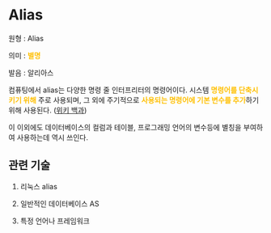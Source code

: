 # Alias

원형 : Alias

의미  : <span style="color:#FFBF00; font-weight:bold;">별명</span>

발음 : 알리아스

컴퓨팅에서 alias는 다양한 명령 줄 인터프리터의 명령어이다. 시스템  <span style="color:#FFBF00; font-weight:bold;">명령어를 단축시키기 위해</span> 주로 사용되며, 그 외에 주기적으로 <span style="color:#FFBF00; font-weight:bold;">사용되는 명령어에 기본 변수를 추가</span>하기 위해 사용된다.
([위키 백과](https://ko.wikipedia.org/wiki/Alias_(%EB%AA%85%EB%A0%B9%EC%96%B4)))

이 이외에도 데이터베이스의 컬럼과 테이블, 프로그래밍 언어의 변수등에 별칭을 부여하여 사용하는데 역시 쓰인다.

## 관련 기술
1. 리눅스 alias

2. 일반적인 데이터베이스 AS

3. 특정 언어나 프레임워크 
